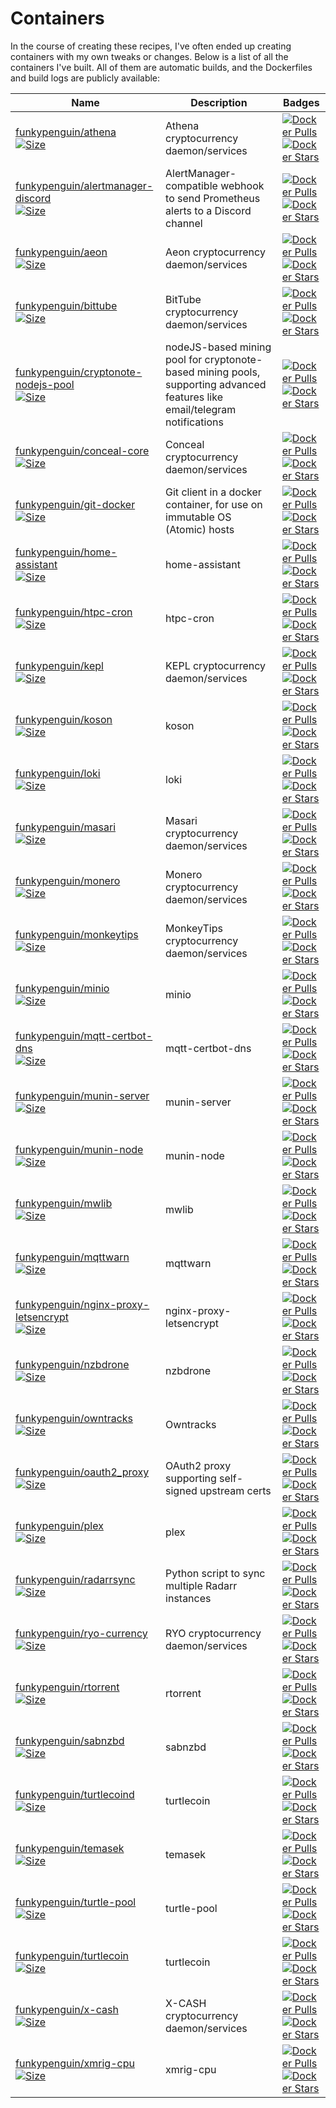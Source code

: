 # Containers

In the course of creating these recipes, I've often ended up creating containers with my own tweaks or changes. Below is a list of all the containers I've built. All of them are automatic builds, and the Dockerfiles and build logs are publicly available:

Name | Description | Badges
--|--|--
[funkypenguin/athena](https://hub.docker.com/r/funkypenguin/athena/)<br/>[![Size](https://images.microbadger.com/badges/image/funkypenguin/athena.svg)](https://hub.docker.com/r/funkypenguin/athena/)| Athena cryptocurrency daemon/services |[![Docker Pulls](https://img.shields.io/docker/pulls/funkypenguin/athena.svg)](https://hub.docker.com/r/funkypenguin/athena/)<br/>[![Docker Stars](https://img.shields.io/docker/stars/funkypenguin/athena.svg)](https://hub.docker.com/r/funkypenguin/athena/)
[funkypenguin/alertmanager-discord](https://hub.docker.com/r/funkypenguin/alertmanager-discord/)<br/>[![Size](https://images.microbadger.com/badges/image/funkypenguin/alertmanager-discord.svg)](https://hub.docker.com/r/funkypenguin/alertmanager-discord/)| AlertManager-compatible webhook to send Prometheus alerts to a Discord channel |[![Docker Pulls](https://img.shields.io/docker/pulls/funkypenguin/alertmanager-discord.svg)](https://hub.docker.com/r/funkypenguin/alertmanager-discord/)<br/>[![Docker Stars](https://img.shields.io/docker/stars/funkypenguin/alertmanager-discord.svg)](https://hub.docker.com/r/funkypenguin/alertmanager-discord/)
[funkypenguin/aeon](https://hub.docker.com/r/funkypenguin/aeon/)<br/>[![Size](https://images.microbadger.com/badges/image/funkypenguin/aeon.svg)](https://hub.docker.com/r/funkypenguin/aeon/)| Aeon cryptocurrency daemon/services |[![Docker Pulls](https://img.shields.io/docker/pulls/funkypenguin/aeon.svg)](https://hub.docker.com/r/funkypenguin/aeon/)<br/>[![Docker Stars](https://img.shields.io/docker/stars/funkypenguin/aeon.svg)](https://hub.docker.com/r/funkypenguin/aeon/)
[funkypenguin/bittube](https://hub.docker.com/r/funkypenguin/bittube/)<br/>[![Size](https://images.microbadger.com/badges/image/funkypenguin/bittube.svg)](https://hub.docker.com/r/funkypenguin/bittube/)| BitTube cryptocurrency daemon/services |[![Docker Pulls](https://img.shields.io/docker/pulls/funkypenguin/bittube.svg)](https://hub.docker.com/r/funkypenguin/bittube/)<br/>[![Docker Stars](https://img.shields.io/docker/stars/funkypenguin/bittube.svg)](https://hub.docker.com/r/funkypenguin/bittube/)
[funkypenguin/cryptonote-nodejs-pool](https://hub.docker.com/r/funkypenguin/cryptonote-nodejs-pool/)<br/>[![Size](https://images.microbadger.com/badges/image/funkypenguin/cryptonote-nodejs-pool.svg)](https://hub.docker.com/r/funkypenguin/cryptonote-nodejs-pool/)| nodeJS-based mining pool for cryptonote-based mining pools, supporting advanced features like email/telegram notifications |[![Docker Pulls](https://img.shields.io/docker/pulls/funkypenguin/cryptonote-nodejs-pool.svg)](https://hub.docker.com/r/funkypenguin/cryptonote-nodejs-pool/)<br/>[![Docker Stars](https://img.shields.io/docker/stars/funkypenguin/cryptonote-nodejs-pool.svg)](https://hub.docker.com/r/funkypenguin/cryptonote-nodejs-pool/)
[funkypenguin/conceal-core](https://hub.docker.com/r/funkypenguin/conceald/)<br/>[![Size](https://images.microbadger.com/badges/image/funkypenguin/conceald.svg)](https://hub.docker.com/r/funkypenguin/conceald//)| Conceal cryptocurrency daemon/services |[![Docker Pulls](https://img.shields.io/docker/pulls/funkypenguin/conceald.svg)](https://hub.docker.com/r/funkypenguin/conceald/)<br/>[![Docker Stars](https://img.shields.io/docker/stars/funkypenguin/conceald.svg)](https://hub.docker.com/r/funkypenguin/conceald/)
[funkypenguin/git-docker](https://hub.docker.com/r/funkypenguin/git-docker/)<br/>[![Size](https://images.microbadger.com/badges/image/funkypenguin/git-docker.svg)](https://hub.docker.com/r/funkypenguin/git-docker/)| Git client in a docker container, for use on immutable OS (Atomic) hosts|[![Docker Pulls](https://img.shields.io/docker/pulls/funkypenguin/git-docker.svg)](https://hub.docker.com/r/funkypenguin/git-docker/)<br/>[![Docker Stars](https://img.shields.io/docker/stars/funkypenguin/git-docker.svg)](https://hub.docker.com/r/funkypenguin/git-docker/)
[funkypenguin/home-assistant](https://hub.docker.com/r/funkypenguin/home-assistant/)<br/>[![Size](https://images.microbadger.com/badges/image/funkypenguin/home-assistant.svg)](https://hub.docker.com/r/funkypenguin/home-assistant//)| home-assistant |[![Docker Pulls](https://img.shields.io/docker/pulls/funkypenguin/home-assistant.svg)](https://hub.docker.com/r/funkypenguin/home-assistant/)<br/>[![Docker Stars](https://img.shields.io/docker/stars/funkypenguin/home-assistant.svg)](https://hub.docker.com/r/funkypenguin/home-assistant/)
[funkypenguin/htpc-cron](https://hub.docker.com/r/funkypenguin/htpc-cron/)<br/>[![Size](https://images.microbadger.com/badges/image/funkypenguin/htpc-cron.svg)](https://hub.docker.com/r/funkypenguin/htpc-cron/)| htpc-cron |[![Docker Pulls](https://img.shields.io/docker/pulls/funkypenguin/htpc-cron.svg)](https://hub.docker.com/r/funkypenguin/htpc-cron/)<br/>[![Docker Stars](https://img.shields.io/docker/stars/funkypenguin/htpc-cron.svg)](https://hub.docker.com/r/funkypenguin/htpc-cron/)
[funkypenguin/kepl](https://hub.docker.com/r/funkypenguin/kepl/)<br/>[![Size](https://images.microbadger.com/badges/image/funkypenguin/kepl.svg)](https://hub.docker.com/r/funkypenguin/kepl/)| KEPL cryptocurrency daemon/services |[![Docker Pulls](https://img.shields.io/docker/pulls/funkypenguin/kepl.svg)](https://hub.docker.com/r/funkypenguin/kepl/)<br/>[![Docker Stars](https://img.shields.io/docker/stars/funkypenguin/kepl.svg)](https://hub.docker.com/r/funkypenguin/kepl/)
[funkypenguin/koson](https://hub.docker.com/r/funkypenguin/koson/)<br/>[![Size](https://images.microbadger.com/badges/image/funkypenguin/koson.svg)](https://hub.docker.com/r/funkypenguin/koson/)| koson |[![Docker Pulls](https://img.shields.io/docker/pulls/funkypenguin/koson.svg)](https://hub.docker.com/r/funkypenguin/koson/)<br/>[![Docker Stars](https://img.shields.io/docker/stars/funkypenguin/koson.svg)](https://hub.docker.com/r/funkypenguin/koson/)
[funkypenguin/loki](https://hub.docker.com/r/funkypenguin/loki/)<br/>[![Size](https://images.microbadger.com/badges/image/funkypenguin/loki.svg)](https://hub.docker.com/r/funkypenguin/loki/)| loki |[![Docker Pulls](https://img.shields.io/docker/pulls/funkypenguin/loki.svg)](https://hub.docker.com/r/funkypenguin/loki/)<br/>[![Docker Stars](https://img.shields.io/docker/stars/funkypenguin/loki.svg)](https://hub.docker.com/r/funkypenguin/loki/)
[funkypenguin/masari](https://hub.docker.com/r/funkypenguin/masari/)<br/>[![Size](https://images.microbadger.com/badges/image/funkypenguin/masari.svg)](https://hub.docker.com/r/funkypenguin/masari//)| Masari cryptocurrency daemon/services |[![Docker Pulls](https://img.shields.io/docker/pulls/funkypenguin/masari.svg)](https://hub.docker.com/r/funkypenguin/masari/)<br/>[![Docker Stars](https://img.shields.io/docker/stars/funkypenguin/masari.svg)](https://hub.docker.com/r/funkypenguin/masari/)
[funkypenguin/monero](https://hub.docker.com/r/funkypenguin/monero/)<br/>[![Size](https://images.microbadger.com/badges/image/funkypenguin/monero.svg)](https://hub.docker.com/r/funkypenguin/monero/)| Monero cryptocurrency daemon/services |[![Docker Pulls](https://img.shields.io/docker/pulls/funkypenguin/monero.svg)](https://hub.docker.com/r/funkypenguin/monero/)<br/>[![Docker Stars](https://img.shields.io/docker/stars/funkypenguin/monero.svg)](https://hub.docker.com/r/funkypenguin/monero/)
[funkypenguin/monkeytips](https://hub.docker.com/r/funkypenguin/monkeytips/)<br/>[![Size](https://images.microbadger.com/badges/image/funkypenguin/monkeytips.svg)](https://hub.docker.com/r/funkypenguin/monkeytips//)| MonkeyTips cryptocurrency daemon/services |[![Docker Pulls](https://img.shields.io/docker/pulls/funkypenguin/monkeytips.svg)](https://hub.docker.com/r/funkypenguin/monkeytips/)<br/>[![Docker Stars](https://img.shields.io/docker/stars/funkypenguin/monkeytips.svg)](https://hub.docker.com/r/funkypenguin/monkeytips/)
[funkypenguin/minio](https://hub.docker.com/r/funkypenguin/minio/)<br/>[![Size](https://images.microbadger.com/badges/image/funkypenguin/minio.svg)](https://hub.docker.com/r/funkypenguin/minio/)| minio |[![Docker Pulls](https://img.shields.io/docker/pulls/funkypenguin/minio.svg)](https://hub.docker.com/r/funkypenguin/minio/)<br/>[![Docker Stars](https://img.shields.io/docker/stars/funkypenguin/minio.svg)](https://hub.docker.com/r/funkypenguin/minio/)
[funkypenguin/mqtt-certbot-dns](https://hub.docker.com/r/funkypenguin/mqtt-certbot-dns/)<br/>[![Size](https://images.microbadger.com/badges/image/funkypenguin/mqtt-certbot-dns.svg)](https://hub.docker.com/r/funkypenguin/mqtt-certbot-dns/)| mqtt-certbot-dns |[![Docker Pulls](https://img.shields.io/docker/pulls/funkypenguin/mqtt-certbot-dns.svg)](https://hub.docker.com/r/funkypenguin/mqtt-certbot-dns/)<br/>[![Docker Stars](https://img.shields.io/docker/stars/funkypenguin/mqtt-certbot-dns.svg)](https://hub.docker.com/r/funkypenguin/mqtt-certbot-dns/)
[funkypenguin/munin-server](https://hub.docker.com/r/funkypenguin/munin-server/)<br/>[![Size](https://images.microbadger.com/badges/image/funkypenguin/munin-server.svg)](https://hub.docker.com/r/funkypenguin/munin-server/)| munin-server |[![Docker Pulls](https://img.shields.io/docker/pulls/funkypenguin/munin-server.svg)](https://hub.docker.com/r/funkypenguin/munin-server/)<br/>[![Docker Stars](https://img.shields.io/docker/stars/funkypenguin/munin-server.svg)](https://hub.docker.com/r/funkypenguin/munin-server/)
[funkypenguin/munin-node](https://hub.docker.com/r/funkypenguin/munin-node/)<br/>[![Size](https://images.microbadger.com/badges/image/funkypenguin/munin-node.svg)](https://hub.docker.com/r/funkypenguin/munin-node/)| munin-node |[![Docker Pulls](https://img.shields.io/docker/pulls/funkypenguin/munin-node.svg)](https://hub.docker.com/r/funkypenguin/munin-node/)<br/>[![Docker Stars](https://img.shields.io/docker/stars/funkypenguin/munin-node.svg)](https://hub.docker.com/r/funkypenguin/munin-node/)
[funkypenguin/mwlib](https://hub.docker.com/r/funkypenguin/mwlib/)<br/>[![Size](https://images.microbadger.com/badges/image/funkypenguin/mwlib.svg)](https://hub.docker.com/r/funkypenguin/mwlib/)| mwlib |[![Docker Pulls](https://img.shields.io/docker/pulls/funkypenguin/mwlib.svg)](https://hub.docker.com/r/funkypenguin/mwlib/)<br/>[![Docker Stars](https://img.shields.io/docker/stars/funkypenguin/mwlib.svg)](https://hub.docker.com/r/funkypenguin/mwlib/)
[funkypenguin/mqttwarn](https://hub.docker.com/r/funkypenguin/mqttwarn/)<br/>[![Size](https://images.microbadger.com/badges/image/funkypenguin/mqttwarn.svg)](https://hub.docker.com/r/funkypenguin/mqttwarn/)| mqttwarn |[![Docker Pulls](https://img.shields.io/docker/pulls/funkypenguin/mqttwarn.svg)](https://hub.docker.com/r/funkypenguin/mqttwarn/)<br/>[![Docker Stars](https://img.shields.io/docker/stars/funkypenguin/mqttwarn.svg)](https://hub.docker.com/r/funkypenguin/mqttwarn/)
[funkypenguin/nginx-proxy-letsencrypt](https://hub.docker.com/r/funkypenguin/nginx-proxy-letsencrypt/)<br/>[![Size](https://images.microbadger.com/badges/image/funkypenguin/nginx-proxy-letsencrypt.svg)](https://hub.docker.com/r/funkypenguin/nginx-proxy-letsencrypt/)| nginx-proxy-letsencrypt |[![Docker Pulls](https://img.shields.io/docker/pulls/funkypenguin/nginx-proxy-letsencrypt.svg)](https://hub.docker.com/r/funkypenguin/nginx-proxy-letsencrypt/)<br/>[![Docker Stars](https://img.shields.io/docker/stars/funkypenguin/nginx-proxy-letsencrypt.svg)](https://hub.docker.com/r/funkypenguin/nginx-proxy-letsencrypt/)
[funkypenguin/nzbdrone](https://hub.docker.com/r/funkypenguin/nzbdrone/)<br/>[![Size](https://images.microbadger.com/badges/image/funkypenguin/nzbdrone.svg)](https://hub.docker.com/r/funkypenguin/nzbdrone/)| nzbdrone |[![Docker Pulls](https://img.shields.io/docker/pulls/funkypenguin/nzbdrone.svg)](https://hub.docker.com/r/funkypenguin/nzbdrone/)<br/>[![Docker Stars](https://img.shields.io/docker/stars/funkypenguin/nzbdrone.svg)](https://hub.docker.com/r/funkypenguin/nzbdrone/)
[funkypenguin/owntracks](https://hub.docker.com/r/funkypenguin/owntracks/)<br/>[![Size](https://images.microbadger.com/badges/image/funkypenguin/owntracks.svg)](https://hub.docker.com/r/funkypenguin/owntracks//)| Owntracks |[![Docker Pulls](https://img.shields.io/docker/pulls/funkypenguin/owntracks.svg)](https://hub.docker.com/r/funkypenguin/owntracks/)<br/>[![Docker Stars](https://img.shields.io/docker/stars/funkypenguin/owntracks.svg)](https://hub.docker.com/r/funkypenguin/owntracks/)
[funkypenguin/oauth2_proxy](https://hub.docker.com/r/funkypenguin/oauth2_proxy/)<br/>[![Size](https://images.microbadger.com/badges/image/funkypenguin/oauth2_proxy.svg)](https://hub.docker.com/r/funkypenguin/oauth2_proxy/)| OAuth2 proxy supporting self-signed upstream certs |[![Docker Pulls](https://img.shields.io/docker/pulls/funkypenguin/oauth2_proxy.svg)](https://hub.docker.com/r/funkypenguin/oauth2_proxy/)<br/>[![Docker Stars](https://img.shields.io/docker/stars/funkypenguin/oauth2_proxy.svg)](https://hub.docker.com/r/funkypenguin/oauth2_proxy/)
[funkypenguin/plex](https://hub.docker.com/r/funkypenguin/plex/)<br/>[![Size](https://images.microbadger.com/badges/image/funkypenguin/plex.svg)](https://hub.docker.com/r/funkypenguin/plex/)| plex |[![Docker Pulls](https://img.shields.io/docker/pulls/funkypenguin/plex.svg)](https://hub.docker.com/r/funkypenguin/plex/)<br/>[![Docker Stars](https://img.shields.io/docker/stars/funkypenguin/plex.svg)](https://hub.docker.com/r/funkypenguin/plex/)
[funkypenguin/radarrsync](https://hub.docker.com/r/funkypenguin/radarrsync/)<br/>[![Size](https://images.microbadger.com/badges/image/funkypenguin/radarrsync.svg)](https://hub.docker.com/r/funkypenguin/radarrsync/)| Python script to sync multiple Radarr instances |[![Docker Pulls](https://img.shields.io/docker/pulls/funkypenguin/radarrsync.svg)](https://hub.docker.com/r/funkypenguin/radarrsync/)<br/>[![Docker Stars](https://img.shields.io/docker/stars/funkypenguin/radarrsync.svg)](https://hub.docker.com/r/funkypenguin/radarrsync/)
[funkypenguin/ryo-currency](https://hub.docker.com/r/funkypenguin/ryo-currency/)<br/>[![Size](https://images.microbadger.com/badges/image/funkypenguin/ryo-currency.svg)](https://hub.docker.com/r/funkypenguin/ryo-currency/)| RYO cryptocurrency daemon/services |[![Docker Pulls](https://img.shields.io/docker/pulls/funkypenguin/ryo-currency.svg)](https://hub.docker.com/r/funkypenguin/ryo-currency/)<br/>[![Docker Stars](https://img.shields.io/docker/stars/funkypenguin/ryo-currency.svg)](https://hub.docker.com/r/funkypenguin/ryo-currency/)
[funkypenguin/rtorrent](https://hub.docker.com/r/funkypenguin/rtorrent/)<br/>[![Size](https://images.microbadger.com/badges/image/funkypenguin/rtorrent.svg)](https://hub.docker.com/r/funkypenguin/rtorrent/)| rtorrent |[![Docker Pulls](https://img.shields.io/docker/pulls/funkypenguin/rtorrent.svg)](https://hub.docker.com/r/funkypenguin/rtorrent/)<br/>[![Docker Stars](https://img.shields.io/docker/stars/funkypenguin/rtorrent.svg)](https://hub.docker.com/r/funkypenguin/rtorrent/)
[funkypenguin/sabnzbd](https://hub.docker.com/r/funkypenguin/sabnzbd/)<br/>[![Size](https://images.microbadger.com/badges/image/funkypenguin/sabnzbd.svg)](https://hub.docker.com/r/funkypenguin/oauth2_proxy/)| sabnzbd |[![Docker Pulls](https://img.shields.io/docker/pulls/funkypenguin/sabnzbd.svg)](https://hub.docker.com/r/funkypenguin/sabnzbd/)<br/>[![Docker Stars](https://img.shields.io/docker/stars/funkypenguin/sabnzbd.svg)](https://hub.docker.com/r/funkypenguin/sabnzbd/)
[funkypenguin/turtlecoind](https://hub.docker.com/r/funkypenguin/turtlecoind/)<br/>[![Size](https://images.microbadger.com/badges/image/funkypenguin/turtlecoind.svg)](https://hub.docker.com/r/funkypenguin/turtlecoind/)| turtlecoin |[![Docker Pulls](https://img.shields.io/docker/pulls/funkypenguin/turtlecoind.svg)](https://hub.docker.com/r/funkypenguin/turtlecoind/)<br/>[![Docker Stars](https://img.shields.io/docker/stars/funkypenguin/turtlecoind.svg)](https://hub.docker.com/r/funkypenguin/turtlecoind/)
[funkypenguin/temasek](https://hub.docker.com/r/funkypenguin/temasek/)<br/>[![Size](https://images.microbadger.com/badges/image/funkypenguin/temasek.svg)](https://hub.docker.com/r/funkypenguin/temasek/)| temasek |[![Docker Pulls](https://img.shields.io/docker/pulls/funkypenguin/temasek.svg)](https://hub.docker.com/r/funkypenguin/temasek/)<br/>[![Docker Stars](https://img.shields.io/docker/stars/funkypenguin/temasek.svg)](https://hub.docker.com/r/funkypenguin/temasek/)
[funkypenguin/turtle-pool](https://hub.docker.com/r/funkypenguin/turtle-pool/)<br/>[![Size](https://images.microbadger.com/badges/image/funkypenguin/turtle-pool.svg)](https://hub.docker.com/r/funkypenguin/turtle-pool//)| turtle-pool |[![Docker Pulls](https://img.shields.io/docker/pulls/funkypenguin/turtle-pool.svg)](https://hub.docker.com/r/funkypenguin/turtle-pool/)<br/>[![Docker Stars](https://img.shields.io/docker/stars/funkypenguin/turtle-pool.svg)](https://hub.docker.com/r/funkypenguin/turtle-pool/)
[funkypenguin/turtlecoin](https://hub.docker.com/r/funkypenguin/turtlecoin/)<br/>[![Size](https://images.microbadger.com/badges/image/funkypenguin/turtlecoin.svg)](https://hub.docker.com/r/funkypenguin/turtlecoin/)| turtlecoin |[![Docker Pulls](https://img.shields.io/docker/pulls/funkypenguin/turtlecoin.svg)](https://hub.docker.com/r/funkypenguin/turtlecoin/)<br/>[![Docker Stars](https://img.shields.io/docker/stars/funkypenguin/turtlecoin.svg)](https://hub.docker.com/r/funkypenguin/turtlecoin/)
[funkypenguin/x-cash](https://hub.docker.com/r/funkypenguin/x-cash/)<br/>[![Size](https://images.microbadger.com/badges/image/funkypenguin/x-cash.svg)](https://hub.docker.com/r/funkypenguin/x-cash/)| X-CASH cryptocurrency daemon/services |[![Docker Pulls](https://img.shields.io/docker/pulls/funkypenguin/x-cash.svg)](https://hub.docker.com/r/funkypenguin/x-cash/)<br/>[![Docker Stars](https://img.shields.io/docker/stars/funkypenguin/x-cash.svg)](https://hub.docker.com/r/funkypenguin/x-cash/)
[funkypenguin/xmrig-cpu](https://hub.docker.com/r/funkypenguin/xmrig-cpu/)<br/>[![Size](https://images.microbadger.com/badges/image/funkypenguin/xmrig-cpu.svg)](https://hub.docker.com/r/funkypenguin/xmrig-cpu/)| xmrig-cpu |[![Docker Pulls](https://img.shields.io/docker/pulls/funkypenguin/xmrig-cpu.svg)](https://hub.docker.com/r/funkypenguin/xmrig-cpu/)<br/>[![Docker Stars](https://img.shields.io/docker/stars/funkypenguin/xmrig-cpu.svg)](https://hub.docker.com/r/funkypenguin/xmrig-cpu/)|